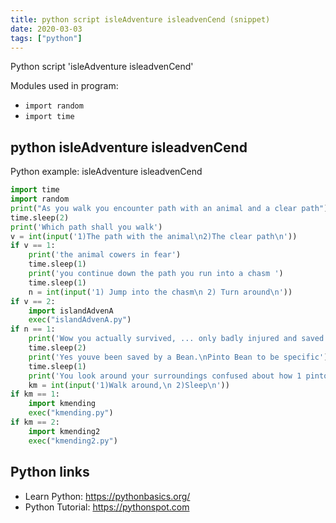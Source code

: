 ```yaml
---
title: python script isleAdventure isleadvenCend (snippet)
date: 2020-03-03
tags: ["python"]
---
```

Python script 'isleAdventure isleadvenCend'


Modules used in program: 
* `import random`
* `import time`

## python isleAdventure isleadvenCend

Python example: isleAdventure isleadvenCend

```python
import time
import random
print("As you walk you encounter path with an animal and a clear path")
time.sleep(2)
print('Which path shall you walk')
v = int(input('1)The path with the animal\n2)The clear path\n'))
if v == 1:
    print('the animal cowers in fear')
    time.sleep(1)
    print('you continue down the path you run into a chasm ')
    time.sleep(1)
    n = int(input('1) Jump into the chasm\n 2) Turn around\n'))
if v == 2:
    import islandAdvenA
    exec("islandAdvenA.py")
if n == 1:
    print('Wow you actually survived, ... only badly injured and saved by some random Bean')
    time.sleep(2)
    print('Yes youve been saved by a Bean.\nPinto Bean to be specific')
    time.sleep(1)
    print('You look around your surroundings confused about how 1 pinto bean saved you from dying')
    km = int(input('1)Walk around,\n 2)Sleep\n'))
if km == 1: 
    import kmending
    exec("kmending.py")
if km == 2:
    import kmending2
    exec("kmending2.py")

```

## Python links

- Learn Python: https://pythonbasics.org/
- Python Tutorial: https://pythonspot.com
